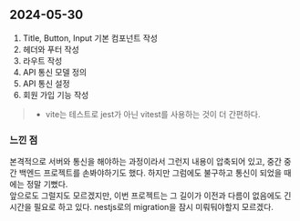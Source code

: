 ## 2024-05-30
1. Title, Button, Input 기본 컴포넌트 작성
2. 헤더와 푸터 작성
3. 라우트 작성
4. API 통신 모델 정의
5. API 통신 설정
6. 회원 가입 기능 작성

> - vite는 테스트로 jest가 아닌 vitest를 사용하는 것이 더 간편하다.

### 느낀 점
본격적으로 서버와 통신을 해야하는 과정이라서 그런지 내용이 압축되어 있고, 중간 중간 백엔드 프로젝트를 손봐야하기도 했다. 하지만 그럼에도 불구하고 통신이 되었을 때에는 정말 기뻤다.  
앞으로도 그럴지도 모르겠지만, 이번 프로젝트는 그 길이가 이전과 다름이 없음에도 긴 시간을 필요로 하고 있다. nestjs로의 migration을 잠시 미뤄둬야할지 모르겠다.  
